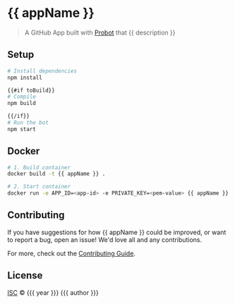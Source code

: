 # {{ appName }}

> A GitHub App built with [Probot](https://github.com/probot/probot) that {{ description }}

## Setup

```sh
# Install dependencies
npm install

{{#if toBuild}}
# Compile
npm build

{{/if}}
# Run the bot
npm start
```

## Docker

```sh
# 1. Build container
docker build -t {{ appName }} .

# 2. Start container
docker run -e APP_ID=<app-id> -e PRIVATE_KEY=<pem-value> {{ appName }}
```

## Contributing

If you have suggestions for how {{ appName }} could be improved, or want to report a bug, open an issue! We'd love all and any contributions.

For more, check out the [Contributing Guide](CONTRIBUTING.md).

## License

[ISC](LICENSE) © {{{ year }}} {{{ author }}}
